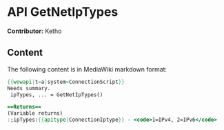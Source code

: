 # API GetNetIpTypes

**Contributor:** Ketho

## Content

The following content is in MediaWiki markdown format:

```mediawiki
{{wowapi|t=a|system=ConnectionScript}}
Needs summary.
 ipTypes, ... = GetNetIpTypes()

==Returns==
(Variable returns)
:;ipTypes:{{apitype|ConnectionIptype}} - <code>1=IPv4, 2=IPv6</code>
```